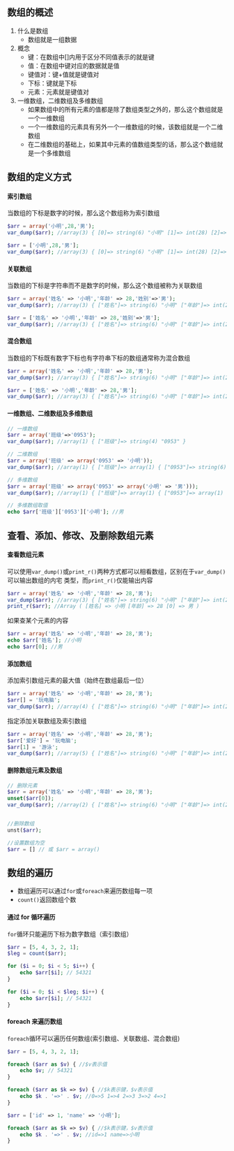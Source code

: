 ## 数组的概述

1. 什么是数组
   - 数组就是一组数据
2. 概念
   - 键：在数组中[]内用于区分不同值表示的就是键
   - 值：在数组中键对应的数据就是值
   - 键值对：键+值就是键值对
   - 下标：键就是下标
   - 元素：元素就是键值对
3. 一维数组，二维数组及多维数组
   - 如果数组中的所有元素的值都是除了数组类型之外的，那么这个数组就是一个一维数组
   - 一个一维数组的元素具有另外一个一维数组的时候，该数组就是一个二维数组
   - 在二维数组的基础上，如果其中元素的值数组类型的话，那么这个数组就是一个多维数组

## 数组的定义方式

#### 索引数组

当数组的下标是数字的时候，那么这个数组称为索引数组

```php
$arr = array('小明',28,'男');
var_dump($arr); //array(3) { [0]=> string(6) "小明" [1]=> int(28) [2]=> string(3) "男" }

$arr = ['小明',28,'男'];
var_dump($arr); //array(3) { [0]=> string(6) "小明" [1]=> int(28) [2]=> string(3) "男" }
```

#### 关联数组

当数组的下标是字符串而不是数字的时候，那么这个数组被称为关联数组

```php
$arr = array('姓名' => '小明','年龄' => 28,'姓别'=>'男');
var_dump($arr); //array(3) { ["姓名"]=> string(6) "小明" ["年龄"]=> int(28) ["姓别"]=> string(3) "男" }

$arr = ['姓名' => '小明','年龄' => 28,'姓别'=>'男'];
var_dump($arr); //array(3) { ["姓名"]=> string(6) "小明" ["年龄"]=> int(28) ["姓别"]=> string(3) "男" }
```

#### 混合数组

当数组的下标既有数字下标也有字符串下标的数组通常称为混合数组

```php
$arr = array('姓名' => '小明','年龄' => 28,'男');
var_dump($arr); //array(3) { ["姓名"]=> string(6) "小明" ["年龄"]=> int(28) [0]=> string(3) "男" }

$arr = ['姓名' => '小明','年龄' => 28,'男'];
var_dump($arr); //array(3) { ["姓名"]=> string(6) "小明" ["年龄"]=> int(28) [0]=> string(3) "男" }
```

#### 一维数组、二维数组及多维数组

```php
// 一维数组
$arr = array('班级'=>'0953');
var_dump($arr); //array(1) { ["班级"]=> string(4) "0953" }

// 二维数组
$arr = array('班级' => array('0953' => '小明'));
var_dump($arr); //array(1) { ["班级"]=> array(1) { ["0953"]=> string(6) "小明" } }

// 多维数组
$arr = array('班级' => array('0953' => array('小明' => '男')));
var_dump($arr); //array(1) { ["班级"]=> array(1) { ["0953"]=> array(1) { ["小明"]=> string(3) "男" } } }

// 多维数组取值
echo $arr['班级']['0953']['小明']; //男
```

## 查看、添加、修改、及删除数组元素

#### 查看数组元素

可以使用`var_dump()`或`print_r()`两种方式都可以相看数组，区别在于`var_dump()`可以输出数组的内宅 类型，而`print_r()`仅能输出内容

```php
$arr = array('姓名' => '小明','年龄' => 28,'男');
var_dump($arr); //array(3) { ["姓名"]=> string(6) "小明" ["年龄"]=> int(28) [0]=> string(3) "男" }
print_r($arr); //Array ( [姓名] => 小明 [年龄] => 28 [0] => 男 )
```

如果查某个元素的内容

```php
$arr = array('姓名' => '小明','年龄' => 28,'男');
echo $arr['姓名']; //小明
echo $arr[0]; //男
```

#### 添加数组

添加索引数组元素的最大值（始终在数组最后一位）

```php
$arr = array('姓名' => '小明','年龄' => 28,'男');
$arr[] = '玩电脑';
var_dump($arr); //array(4) { ["姓名"]=> string(6) "小明" ["年龄"]=> int(28) [0]=> string(3) "男" [1]=> string(9) "玩电脑" }
```

指定添加关联数组及索引数组

```php
$arr = array('姓名' => '小明','年龄' => 28,'男');
$arr['爱好'] = '玩电脑';
$arr[1] = '游泳';
var_dump($arr); //array(5) { ["姓名"]=> string(6) "小明" ["年龄"]=> int(28) [0]=> string(3) "男" ["爱好"]=> string(9) "玩电脑" [1]=> string(6) "游泳" }
```

#### 删除数组元素及数组

```php
// 删除元素
$arr = array('姓名' => '小明','年龄' => 28,'男');
unset($arr[0]);
var_dump($arr); //array(2) { ["姓名"]=> string(6) "小明" ["年龄"]=> int(28) }


//删除数组
unst($arr);

//设置数组为空
$arr = [] // 或 $arr = array()

```

## 数组的遍历

- 数组遍历可以通过`for`或`foreach`来遍历数组每一项
- `count()`返回数组个数

#### 通过 for 循环遍历

`for`循环只能遍历下标为数字数组（索引数组）

```php
$arr = [5, 4, 3, 2, 1];
$leg = count($arr);

for ($i = 0; $i < 5; $i++) {
    echo $arr[$i]; // 54321
}

for ($i = 0; $i < $leg; $i++) {
    echo $arr[$i]; // 54321
}

```

#### foreach 来遍历数组

`foreach`循环可以遍历任何数组(索引数组、关联数组、混合数组)

```php
$arr = [5, 4, 3, 2, 1];

foreach ($arr as $v) { //$v表示值
    echo $v; // 54321
}

foreach ($arr as $k => $v) { //$k表示键，$v表示值
    echo $k . '=>' . $v; //0=>5 1=>4 2=>3 3=>2 4=>1
}

```

```php
$arr = ['id' => 1, 'name' => '小明'];

foreach ($arr as $k => $v) { //$k表示键，$v表示值
    echo $k . '=>' . $v; //id=>1 name=>小明
}
```
